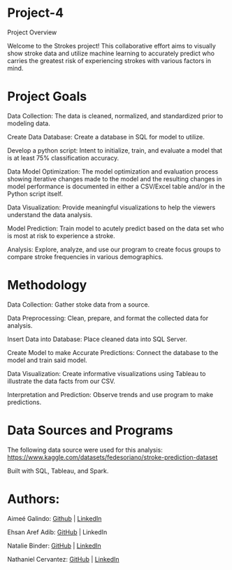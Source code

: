 # Project-4
Project Overview

Welcome to the Strokes project! This collaborative effort aims to visually show stroke data and utilize machine learning to accurately predict who carries the greatest risk of experiencing strokes with various factors in mind.


# Project Goals

Data Collection: The data is cleaned, normalized, and standardized prior to modeling data.

Create Data Database: Create a database in SQL for model to utilize.  

Develop a python script: Intent to initialize, train, and evaluate a model that is at least 75% classification accuracy.

Data Model Optimization: The model optimization and evaluation process showing iterative changes made to the model and the resulting changes in model performance is documented in either a CSV/Excel table and/or in the Python script itself.

Data Visualization: Provide meaningful visualizations to help the viewers understand the data analysis.

Model Prediction: Train model to acutely predict based on the data set who is most at risk to experience a stroke.

Analysis: Explore, analyze, and use our program to create focus groups to compare stroke frequencies in various demographics.


# Methodology

Data Collection: Gather stoke data from a source.

Data Preprocessing: Clean, prepare, and format the collected data for analysis.

Insert Data into Database: Place cleaned data into SQL Server.

Create Model to make Accurate Predictions: Connect the database to the model and train said model.

Data Visualization: Create informative visualizations using Tableau to illustrate the data facts from our CSV.

Interpretation and Prediction: Observe trends and use program to make predictions.

# Data Sources and Programs

The following data source were used for this analysis:
https://www.kaggle.com/datasets/fedesoriano/stroke-prediction-dataset

Built with SQL, Tableau, and Spark.


# Authors:
Aimeé Galindo: [Github](https://github.com/aimeegalindo) | [LinkedIn](https://www.linkedin.com/in/aimeegalindo/)

Ehsan Aref Adib: [GitHub](https://github.com/ehsan55555) | LinkedIn

Natalie Binder: [GitHub](https://github.com/NatalieBinder) | [LinkedIn](https://www.linkedin.com/in/natalie-binder-936b1a233/)

Nathaniel Cervantez: [GitHub](https://github.com/nCervantez) | [LinkedIn](https://www.linkedin.com/in/nathaniel-cervantez-234497278/)
